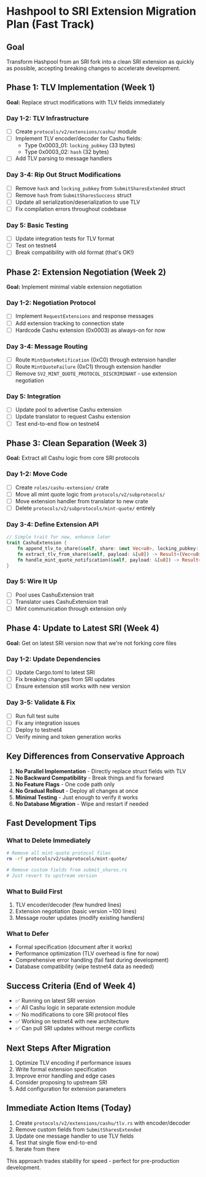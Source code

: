 # Hashpool to SRI Extension Migration Plan (Fast Track)

## Goal
Transform Hashpool from an SRI fork into a clean SRI extension as quickly as possible, accepting breaking changes to accelerate development.

## Phase 1: TLV Implementation (Week 1)
**Goal:** Replace struct modifications with TLV fields immediately

### Day 1-2: TLV Infrastructure
- [ ] Create `protocols/v2/extensions/cashu/` module
- [ ] Implement TLV encoder/decoder for Cashu fields:
  - Type 0x0003_01: `locking_pubkey` (33 bytes)
  - Type 0x0003_02: `hash` (32 bytes)
- [ ] Add TLV parsing to message handlers

### Day 3-4: Rip Out Struct Modifications
- [ ] Remove `hash` and `locking_pubkey` from `SubmitSharesExtended` struct
- [ ] Remove `hash` from `SubmitSharesSuccess` struct
- [ ] Update all serialization/deserialization to use TLV
- [ ] Fix compilation errors throughout codebase

### Day 5: Basic Testing
- [ ] Update integration tests for TLV format
- [ ] Test on testnet4
- [ ] Break compatibility with old format (that's OK!)

## Phase 2: Extension Negotiation (Week 2)
**Goal:** Implement minimal viable extension negotiation

### Day 1-2: Negotiation Protocol
- [ ] Implement `RequestExtensions` and response messages
- [ ] Add extension tracking to connection state
- [ ] Hardcode Cashu extension (0x0003) as always-on for now

### Day 3-4: Message Routing
- [ ] Route `MintQuoteNotification` (0xC0) through extension handler
- [ ] Route `MintQuoteFailure` (0xC1) through extension handler
- [ ] Remove `SV2_MINT_QUOTE_PROTOCOL_DISCRIMINANT` - use extension negotiation

### Day 5: Integration
- [ ] Update pool to advertise Cashu extension
- [ ] Update translator to request Cashu extension
- [ ] Test end-to-end flow on testnet4

## Phase 3: Clean Separation (Week 3)
**Goal:** Extract all Cashu logic from core SRI protocols

### Day 1-2: Move Code
- [ ] Create `roles/cashu-extension/` crate
- [ ] Move all mint quote logic from `protocols/v2/subprotocols/`
- [ ] Move extension handler from translator to new crate
- [ ] Delete `protocols/v2/subprotocols/mint-quote/` entirely

### Day 3-4: Define Extension API
```rust
// Simple trait for now, enhance later
trait CashuExtension {
    fn append_tlv_to_share(&self, share: &mut Vec<u8>, locking_pubkey: &[u8], hash: &[u8]);
    fn extract_tlv_from_share(&self, payload: &[u8]) -> Result<(Vec<u8>, Vec<u8>)>;
    fn handle_mint_quote_notification(&self, payload: &[u8]) -> Result<()>;
}
```

### Day 5: Wire It Up
- [ ] Pool uses CashuExtension trait
- [ ] Translator uses CashuExtension trait
- [ ] Mint communication through extension only

## Phase 4: Update to Latest SRI (Week 4)
**Goal:** Get on latest SRI version now that we're not forking core files

### Day 1-2: Update Dependencies
- [ ] Update Cargo.toml to latest SRI
- [ ] Fix breaking changes from SRI updates
- [ ] Ensure extension still works with new version

### Day 3-5: Validate & Fix
- [ ] Run full test suite
- [ ] Fix any integration issues
- [ ] Deploy to testnet4
- [ ] Verify mining and token generation works

## Key Differences from Conservative Approach

1. **No Parallel Implementation** - Directly replace struct fields with TLV
2. **No Backward Compatibility** - Break things and fix forward
3. **No Feature Flags** - One code path only
4. **No Gradual Rollout** - Deploy all changes at once
5. **Minimal Testing** - Just enough to verify it works
6. **No Database Migration** - Wipe and restart if needed

## Fast Development Tips

### What to Delete Immediately
```bash
# Remove all mint-quote protocol files
rm -rf protocols/v2/subprotocols/mint-quote/

# Remove custom fields from submit_shares.rs
# Just revert to upstream version
```

### What to Build First
1. TLV encoder/decoder (few hundred lines)
2. Extension negotiation (basic version ~100 lines)
3. Message router updates (modify existing handlers)

### What to Defer
- Formal specification (document after it works)
- Performance optimization (TLV overhead is fine for now)
- Comprehensive error handling (fail fast during development)
- Database compatibility (wipe testnet4 data as needed)

## Success Criteria (End of Week 4)
- ✅ Running on latest SRI version
- ✅ All Cashu logic in separate extension module
- ✅ No modifications to core SRI protocol files
- ✅ Working on testnet4 with new architecture
- ✅ Can pull SRI updates without merge conflicts

## Next Steps After Migration
1. Optimize TLV encoding if performance issues
2. Write formal extension specification
3. Improve error handling and edge cases
4. Consider proposing to upstream SRI
5. Add configuration for extension parameters

## Immediate Action Items (Today)
1. Create `protocols/v2/extensions/cashu/tlv.rs` with encoder/decoder
2. Remove custom fields from `SubmitSharesExtended`
3. Update one message handler to use TLV fields
4. Test that single flow end-to-end
5. Iterate from there

This approach trades stability for speed - perfect for pre-production development.